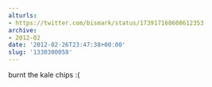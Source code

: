 ```yaml
---
alturls:
- https://twitter.com/bismark/status/173917168608612353
archive:
- 2012-02
date: '2012-02-26T23:47:38+00:00'
slug: '1330300058'
---
```


burnt the kale chips :(

